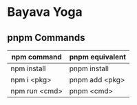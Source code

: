 # Bayava Yoga

## pnpm Commands

| npm command | pnpm equivalent |
| ----------- | ----------- |
| npm install |	pnpm install | 
| npm i \<pkg> | pnpm add \<pkg> |
| npm run \<cmd> | pnpm \<cmd> |
